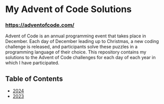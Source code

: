 # My Advent of Code Solutions
### https://adventofcode.com/
Advent of Code is an annual programming event that takes place in December. Each day of December leading up to Christmas, a new coding challenge is released, and participants solve these puzzles in a programming language of their choice. This repository contains my solutions to the Advent of Code challenges for each day of each year in which I have participated.

## Table of Contents

- [2024](https://github.com/jesp1999/adventofcode/tree/main/2024)
- [2023](https://github.com/jesp1999/adventofcode/tree/main/2023)
